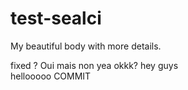 # test-sealci
My beautiful body with more details.

fixed ? Oui mais non
yea
okkk?
hey guys  
hellooooo
COMMIT
